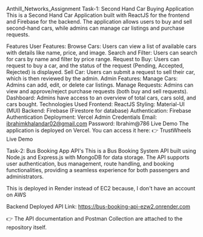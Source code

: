 Anthill_Networks_Assignment
Task-1: Second Hand Car Buying Application
This is a Second Hand Car Application built with ReactJS for the frontend and Firebase for the backend. The application allows users to buy and sell second-hand cars, while admins can manage car listings and purchase requests.

Features
User Features:
Browse Cars: Users can view a list of available cars with details like name, price, and image.
Search and Filter: Users can search for cars by name and filter by price range.
Request to Buy: Users can request to buy a car, and the status of the request (Pending, Accepted, Rejected) is displayed.
Sell Car: Users can submit a request to sell their car, which is then reviewed by the admin.
Admin Features:
Manage Cars: Admins can add, edit, or delete car listings.
Manage Requests: Admins can view and approve/reject purchase requests (both buy and sell requests).
Dashboard: Admins have access to an overview of total cars, cars sold, and cars bought.
Technologies Used
Frontend: ReactJS
Styling: Material-UI (MUI)
Backend: Firebase (Firestore for database)
Authentication: Firebase Authentication
Deployment: Vercel
Admin Credentials
Email: ibrahimkhalandar02@gmail.com
Password: Ibrahim@786
Live Demo
The application is deployed on Vercel. You can access it here:
👉 TrustWheels Live Demo

Task-2: Bus Booking App API's
This is a Bus Booking System API built using Node.js and Express.js with MongoDB for data storage. The API supports user authentication, bus management, route handling, and booking functionalities, providing a seamless experience for both passengers and administrators.

This is deployed in Render instead of EC2 because, I don't have an account on AWS

Backend Deployed API Link: https://bus-booking-api-ezw2.onrender.com

👉 The API documentation and Postman Collection are attached to the repository itself.
